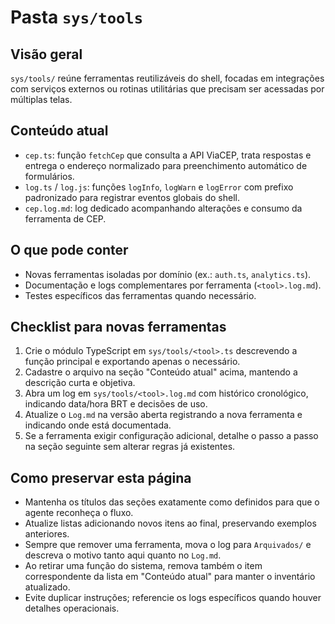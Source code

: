 # Pasta `sys/tools`

## Visão geral
`sys/tools/` reúne ferramentas reutilizáveis do shell, focadas em integrações com serviços externos ou rotinas utilitárias que precisam ser acessadas por múltiplas telas.

## Conteúdo atual
- `cep.ts`: função `fetchCep` que consulta a API ViaCEP, trata respostas e entrega o endereço normalizado para preenchimento automático de formulários.
- `log.ts` / `log.js`: funções `logInfo`, `logWarn` e `logError` com prefixo padronizado para registrar eventos globais do shell.
- `cep.log.md`: log dedicado acompanhando alterações e consumo da ferramenta de CEP.

## O que pode conter
- Novas ferramentas isoladas por domínio (ex.: `auth.ts`, `analytics.ts`).
- Documentação e logs complementares por ferramenta (`<tool>.log.md`).
- Testes específicos das ferramentas quando necessário.

## Checklist para novas ferramentas
1. Crie o módulo TypeScript em `sys/tools/<tool>.ts` descrevendo a função principal e exportando apenas o necessário.
2. Cadastre o arquivo na seção "Conteúdo atual" acima, mantendo a descrição curta e objetiva.
3. Abra um log em `sys/tools/<tool>.log.md` com histórico cronológico, indicando data/hora BRT e decisões de uso.
4. Atualize o `Log.md` na versão aberta registrando a nova ferramenta e indicando onde está documentada.
5. Se a ferramenta exigir configuração adicional, detalhe o passo a passo na seção seguinte sem alterar regras já existentes.

## Como preservar esta página
- Mantenha os títulos das seções exatamente como definidos para que o agente reconheça o fluxo.
- Atualize listas adicionando novos itens ao final, preservando exemplos anteriores.
- Sempre que remover uma ferramenta, mova o log para `Arquivados/` e descreva o motivo tanto aqui quanto no `Log.md`.
- Ao retirar uma função do sistema, remova também o item correspondente da lista em "Conteúdo atual" para manter o inventário atualizado.
- Evite duplicar instruções; referencie os logs específicos quando houver detalhes operacionais.
